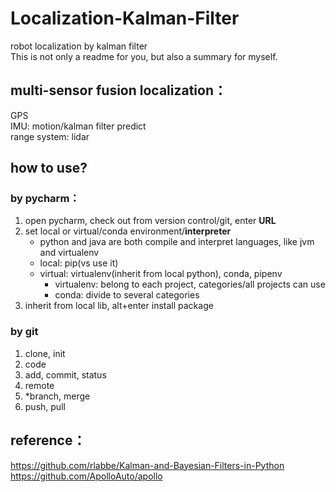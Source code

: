 # Localization-Kalman-Filter
robot localization by kalman filter  
This is not only a readme for you, but also a summary for myself.

## multi-sensor fusion localization：
GPS  
IMU: motion/kalman filter predict  
range system: lidar

## how to use?
### by pycharm：
1. open pycharm, check out from version control/git, enter **URL**
2. set local or virtual/conda environment/**interpreter**
    - python and java are both compile and interpret languages, like jvm and virtualenv
    - local: pip(vs use it)
    - virtual: virtualenv(inherit from local python), conda, pipenv
        - virtualenv: belong to each project, categories/all projects can use
        - conda: divide to several categories
3. inherit from local lib, alt+enter install package
### by git
1. clone, init
2. code
3. add, commit, status
4. remote
5. *branch, merge
6. push, pull

## reference：
https://github.com/rlabbe/Kalman-and-Bayesian-Filters-in-Python<br>
https://github.com/ApolloAuto/apollo
